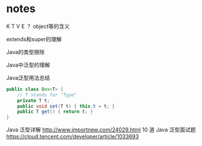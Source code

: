 # notes

K T V E ？ object等的含义

extends和super的理解

Java的类型擦除

Java中泛型的理解

Java泛型用法总结

``` java
public class Box<T> {
    // T stands for "Type"
    private T t;
    public void set(T t) { this.t = t; }
    public T get() { return t; }
}
```
Java 泛型详解 http://www.importnew.com/24029.html
10 道 Java 泛型面试题 https://cloud.tencent.com/developer/article/1033693
